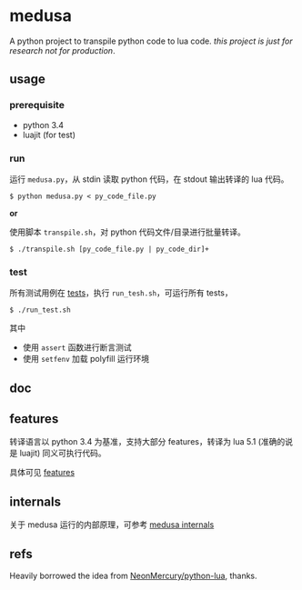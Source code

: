 # medusa

A python project to transpile python code to lua code. *this project is just for research not for production*.

## usage

### prerequisite

- python 3.4
- luajit (for test)

### run

运行 `medusa.py`，从 stdin 读取 python 代码，在 stdout 输出转译的 lua 代码。

```
$ python medusa.py < py_code_file.py
```

**or**

使用脚本 `transpile.sh`，对 python 代码文件/目录进行批量转译。

```
$ ./transpile.sh [py_code_file.py | py_code_dir]+
```

### test

所有测试用例在 [tests](./tests/)，执行 `run_tesh.sh`，可运行所有 tests，

```
$ ./run_test.sh
```

其中
- 使用 `assert` 函数进行断言测试
- 使用 `setfenv` 加载 polyfill 运行环境


## doc

## features

转译语言以 python 3.4 为基准，支持大部分 features，转译为 lua 5.1 (准确的说是 luajit) 同义可执行代码。

具体可见 [features](./doc/features.md)

## internals

关于 medusa 运行的内部原理，可参考 [medusa internals](./doc/internals.md)


## refs

Heavily borrowed the idea from [NeonMercury/python-lua](https://github.com/NeonMercury/python-lua), thanks.

